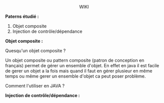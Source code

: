 <div align="center"> WIKI </div>

**Paterns étudié :**

1. Objet composite
2. Injection de contrôle/dépendance

**Objet composite :**

Quesqu'un objet composite ?

Un objet composite ou pattern composite (patron de conception en français) permet de gérer un ensemble d'objet.
En effet en java il est facile de gerer un objet a la fois mais quand il faut en gérer plusieur en même temps ou même gerer un ensemble d'objet ca peut poser problème.

Comment l'utiliser en JAVA ?



**Injection de contrôle/dépendance :**
